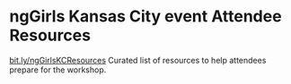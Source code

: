 # ngGirls Kansas City event Attendee Resources

[bit.ly/ngGirlsKCResources](https://bit.ly/ngGirlsKCResources)
Curated list of resources to help attendees prepare for the workshop.